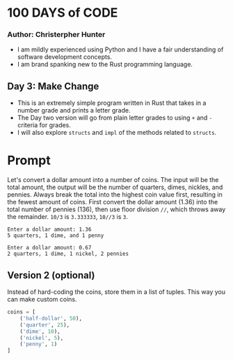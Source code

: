 # 100 DAYS of CODE
### Author: Christerpher Hunter

- I am mildly experienced using Python and I have a fair understanding of software development concepts.
- I am brand spanking new to the Rust programming language.  

## Day 3: Make Change

- This is an extremely simple program written in Rust that takes in a number grade and prints a letter grade.
- The Day two version will go from plain letter grades to using `+` and `-` criteria for grades.
- I will also explore `structs` and `impl` of the methods related to `structs`.

# Prompt
Let's convert a dollar amount into a number of coins. The input will be the total amount, the output will be the number of quarters, dimes, nickles, and pennies. Always break the total into the highest coin value first, resulting in the fewest amount of coins. First convert the dollar amount (1.36) into the total number of pennies (136), then use floor division `//`, which throws away the remainder. `10/3` is `3.333333`, `10//3` is `3`. 
```
Enter a dollar amount: 1.36
5 quarters, 1 dime, and 1 penny
```
```
Enter a dollar amount: 0.67
2 quarters, 1 dime, 1 nickel, 2 pennies
```

## Version 2 (optional)

Instead of hard-coding the coins, store them in a list of tuples. This way you can make custom coins.

```python
coins = [
    ('half-dollar', 50),
    ('quarter', 25),
    ('dime', 10),
    ('nickel', 5),
    ('penny', 1)
]
```